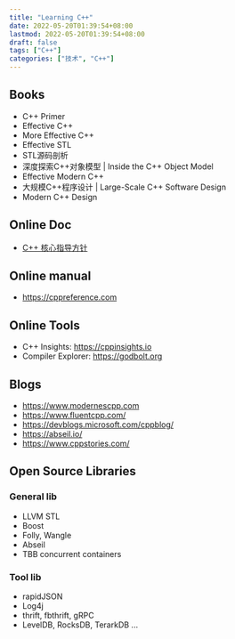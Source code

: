 ```yaml
---
title: "Learning C++"
date: 2022-05-20T01:39:54+08:00
lastmod: 2022-05-20T01:39:54+08:00
draft: false
tags: ["C++"]
categories: ["技术", "C++"]
---
```


## Books
* C++ Primer
* Effective C++
* More Effective C++
* Effective STL
* STL源码剖析
* 深度探索C++对象模型 | Inside the C++ Object Model
* Effective Modern C++
* 大规模C++程序设计 | Large-Scale C++ Software Design 
* Modern C++ Design


## Online Doc
* [C++ 核心指导方针](https://github.com/lynnboy/CppCoreGuidelines-zh-CN/blob/master/CppCoreGuidelines-zh-CN.md#SScp-coro)


## Online manual
* https://cppreference.com


## Online Tools
* C++ Insights: https://cppinsights.io
* Compiler Explorer: https://godbolt.org


## Blogs
* https://www.modernescpp.com
* https://www.fluentcpp.com/
* https://devblogs.microsoft.com/cppblog/
* https://abseil.io/
* https://www.cppstories.com/


## Open Source Libraries
### General lib
* LLVM STL
* Boost
* Folly, Wangle
* Abseil
* TBB concurrent containers
### Tool lib
* rapidJSON
* Log4j
* thrift, fbthrift, gRPC
* LevelDB, RocksDB, TerarkDB
...

